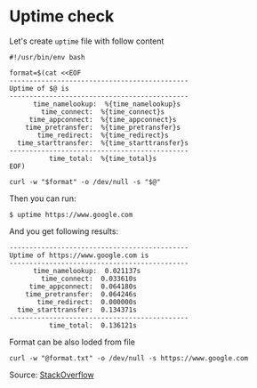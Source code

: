 # Uptime check

Let's create `uptime` file with follow content

```shell
#!/usr/bin/env bash  
  
format=$(cat <<EOF  
---------------------------------------------  
Uptime of $@ is  
---------------------------------------------  
      time_namelookup:  %{time_namelookup}s  
        time_connect:  %{time_connect}s  
     time_appconnect:  %{time_appconnect}s  
    time_pretransfer:  %{time_pretransfer}s  
       time_redirect:  %{time_redirect}s  
  time_starttransfer:  %{time_starttransfer}s  
---------------------------------------------  
          time_total:  %{time_total}s  
EOF)  
  
curl -w "$format" -o /dev/null -s "$@"
```

Then you can run:

```shell
$ uptime https://www.google.com
```

And you get following results:

```text
---------------------------------------------
Uptime of https://www.google.com is
---------------------------------------------
      time_namelookup:  0.021137s
        time_connect:  0.033610s
     time_appconnect:  0.064180s
    time_pretransfer:  0.064246s
       time_redirect:  0.000000s
  time_starttransfer:  0.134371s
---------------------------------------------
          time_total:  0.136121s
```


Format can be also loded from file

```shell
curl -w "@format.txt" -o /dev/null -s https://www.google.com
```

Source: [StackOverflow](https://stackoverflow.com/a/22625150/355316)